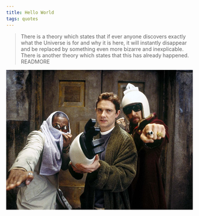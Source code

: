 ```yaml
---
title: Hello World
tags: quotes
---
```


> There is a theory which states that if ever anyone discovers exactly what the Universe is for and why it is here, it will instantly disappear and be replaced by something even more bizarre and inexplicable.
> There is another theory which states that this has already happened.
READMORE

![](../images/posts/hitchhikers.jpg)